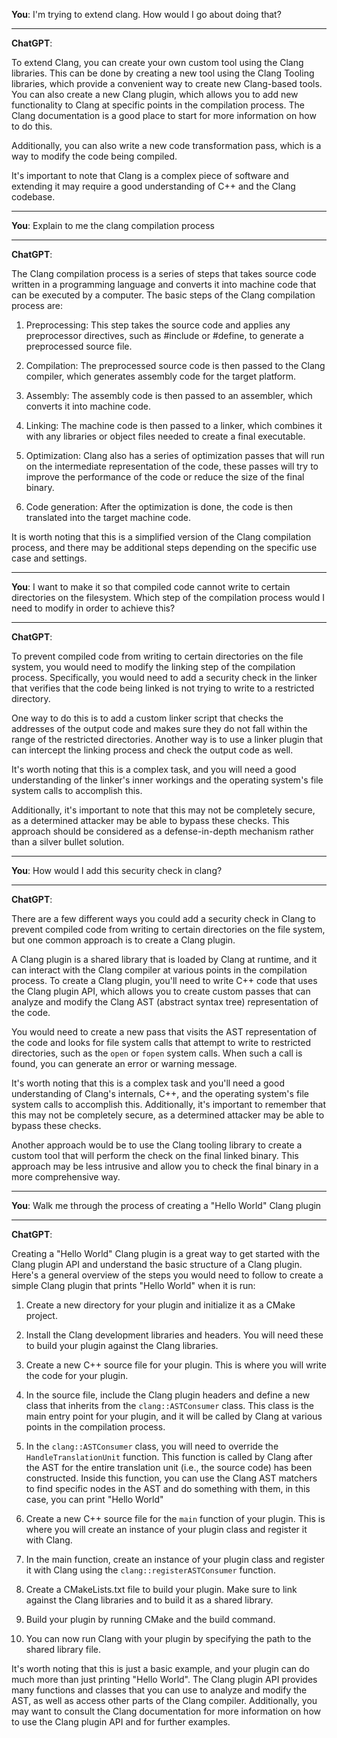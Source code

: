 **You**: I'm trying to extend clang. How would I go about doing that?

--------
**ChatGPT**: <div class="markdown prose w-full break-words dark:prose-invert dark"><p>To extend Clang, you can create your own custom tool using the Clang libraries. This can be done by creating a new tool using the Clang Tooling libraries, which provide a convenient way to create new Clang-based tools. You can also create a new Clang plugin, which allows you to add new functionality to Clang at specific points in the compilation process. The Clang documentation is a good place to start for more information on how to do this.</p><p>Additionally, you can also write a new code transformation pass, which is a way to modify the code being compiled.</p><p>It's important to note that Clang is a complex piece of software and extending it may require a good understanding of C++ and the Clang codebase.</p></div>

--------
**You**: Explain to me the clang compilation process

--------
**ChatGPT**: <div class="markdown prose w-full break-words dark:prose-invert dark"><p>The Clang compilation process is a series of steps that takes source code written in a programming language and converts it into machine code that can be executed by a computer. The basic steps of the Clang compilation process are:</p><ol><li><p>Preprocessing: This step takes the source code and applies any preprocessor directives, such as #include or #define, to generate a preprocessed source file.</p></li><li><p>Compilation: The preprocessed source code is then passed to the Clang compiler, which generates assembly code for the target platform.</p></li><li><p>Assembly: The assembly code is then passed to an assembler, which converts it into machine code.</p></li><li><p>Linking: The machine code is then passed to a linker, which combines it with any libraries or object files needed to create a final executable.</p></li><li><p>Optimization: Clang also has a series of optimization passes that will run on the intermediate representation of the code, these passes will try to improve the performance of the code or reduce the size of the final binary.</p></li><li><p>Code generation: After the optimization is done, the code is then translated into the target machine code.</p></li></ol><p>It is worth noting that this is a simplified version of the Clang compilation process, and there may be additional steps depending on the specific use case and settings.</p></div>

--------
**You**: I want to make it so that compiled code cannot write to certain directories on the filesystem. Which step of the compilation process would I need to modify in order to achieve this?

--------
**ChatGPT**: <div class="markdown prose w-full break-words dark:prose-invert dark"><p>To prevent compiled code from writing to certain directories on the file system, you would need to modify the linking step of the compilation process. Specifically, you would need to add a security check in the linker that verifies that the code being linked is not trying to write to a restricted directory.</p><p>One way to do this is to add a custom linker script that checks the addresses of the output code and makes sure they do not fall within the range of the restricted directories. Another way is to use a linker plugin that can intercept the linking process and check the output code as well.</p><p>It's worth noting that this is a complex task, and you will need a good understanding of the linker's inner workings and the operating system's file system calls to accomplish this.</p><p>Additionally, it's important to note that this may not be completely secure, as a determined attacker may be able to bypass these checks. This approach should be considered as a defense-in-depth mechanism rather than a silver bullet solution.</p></div>

--------
**You**: How would I add this security check in clang?

--------
**ChatGPT**: <div class="markdown prose w-full break-words dark:prose-invert dark"><p>There are a few different ways you could add a security check in Clang to prevent compiled code from writing to certain directories on the file system, but one common approach is to create a Clang plugin.</p><p>A Clang plugin is a shared library that is loaded by Clang at runtime, and it can interact with the Clang compiler at various points in the compilation process. To create a Clang plugin, you'll need to write C++ code that uses the Clang plugin API, which allows you to create custom passes that can analyze and modify the Clang AST (abstract syntax tree) representation of the code.</p><p>You would need to create a new pass that visits the AST representation of the code and looks for file system calls that attempt to write to restricted directories, such as the <code>open</code> or <code>fopen</code> system calls. When such a call is found, you can generate an error or warning message.</p><p>It's worth noting that this is a complex task and you'll need a good understanding of Clang's internals, C++, and the operating system's file system calls to accomplish this. Additionally, it's important to remember that this may not be completely secure, as a determined attacker may be able to bypass these checks.</p><p>Another approach would be to use the Clang tooling library to create a custom tool that will perform the check on the final linked binary. This approach may be less intrusive and allow you to check the final binary in a more comprehensive way.</p></div>

--------
**You**: Walk me through the process of creating a "Hello World" Clang plugin

--------
**ChatGPT**: <div class="markdown prose w-full break-words dark:prose-invert dark"><p>Creating a "Hello World" Clang plugin is a great way to get started with the Clang plugin API and understand the basic structure of a Clang plugin. Here's a general overview of the steps you would need to follow to create a simple Clang plugin that prints "Hello World" when it is run:</p><ol><li><p>Create a new directory for your plugin and initialize it as a CMake project.</p></li><li><p>Install the Clang development libraries and headers. You will need these to build your plugin against the Clang libraries.</p></li><li><p>Create a new C++ source file for your plugin. This is where you will write the code for your plugin.</p></li><li><p>In the source file, include the Clang plugin headers and define a new class that inherits from the <code>clang::ASTConsumer</code> class. This class is the main entry point for your plugin, and it will be called by Clang at various points in the compilation process.</p></li><li><p>In the <code>clang::ASTConsumer</code> class, you will need to override the <code>HandleTranslationUnit</code> function. This function is called by Clang after the AST for the entire translation unit (i.e., the source code) has been constructed. Inside this function, you can use the Clang AST matchers to find specific nodes in the AST and do something with them, in this case, you can print "Hello World"</p></li><li><p>Create a new C++ source file for the <code>main</code> function of your plugin. This is where you will create an instance of your plugin class and register it with Clang.</p></li><li><p>In the main function, create an instance of your plugin class and register it with Clang using the <code>clang::registerASTConsumer</code> function.</p></li><li><p>Create a CMakeLists.txt file to build your plugin. Make sure to link against the Clang libraries and to build it as a shared library.</p></li><li><p>Build your plugin by running CMake and the build command.</p></li><li><p>You can now run Clang with your plugin by specifying the path to the shared library file.</p></li></ol><p>It's worth noting that this is just a basic example, and your plugin can do much more than just printing "Hello World". The Clang plugin API provides many functions and classes that you can use to analyze and modify the AST, as well as access other parts of the Clang compiler. Additionally, you may want to consult the Clang documentation for more information on how to use the Clang plugin API and for further examples.</p></div>

